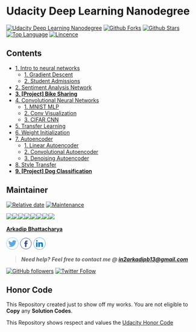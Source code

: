 # Udacity Deep Learning Nanodegree

[![Udacity Deep Learning Nanodegree](https://tugan0329.bitbucket.io/imgs/github/dlnd.svg?style=flat-square)](https://www.udacity.com/course/deep-learning-nanodegree--nd101)
[![Github Forks](https://img.shields.io/github/forks/darkmatter18/Udacity-Deep-Learning-Nanodegree?style=flat-square)](https://github.com/darkmatter18/Udacity-Deep-Learning-Nanodegree/network)
[![Github Stars](https://img.shields.io/github/stars/darkmatter18/Udacity-Deep-Learning-Nanodegree?style=flat-square)](https://github.com/darkmatter18/Udacity-Deep-Learning-Nanodegree/stargazers)
[![Top Language](https://img.shields.io/github/languages/top/darkmatter18/Udacity-Deep-Learning-Nanodegree?color=orange&style=flat-square&logo=jupyter)](https://github.com/darkmatter18/Udacity-Deep-Learning-Nanodegree)
[![Lincence](https://img.shields.io/github/license/darkmatter18/Udacity-Deep-Learning-Nanodegree?style=flat-square)](https://github.com/darkmatter18/Udacity-Deep-Learning-Nanodegree/blob/master/LICENSE)


## Contents

- [1. Intro to neural networks](./01.%20Intro%20to%20neural%20networks)
    - [1. Gradient Descent](./1.%20Intro%20to%20neural%20networks/1.%20Gradient%20Descent)
    - [2. Student Admissions](./1.%20Intro%20to%20neural%20networks/2.%20Student%20Admissions)
- [2. Sentiment Analysis Network](./02.%20Sentiment%20Analysis%20Network)
- [**3. [Project] Bike Sharing**](./03.%20[Project]%20Bike%20Sharing)
- [4. Convolutional Neural Networks](./04.%20Convolutional%20Neural%20Networks)
    - [1. MNIST MLP](./4.%20Convolutional%20Neural%20Networks/1.%20MNIST%20MLP)
    - [2. Conv Visualization](./4.%20Convolutional%20Neural%20Networks/2.%20Conv%20Visualization)
    - [3. CIFAR CNN](./4.%20Convolutional%20Neural%20Networks/3.%20CIFAR%20CNN)
- [5. Transfer Learning](./05.%20Transfer%20Learning)
- [6. Weight Initialization](./06.%20Weight%20Initialization)
- [7. Autoencoder](./07.%20Autoencoder)
    - [1. Linear Autoencoder](./7.%20Autoencoder/1.%20Linear%20Autoencoder)
    - [2. Convolutional Autoencoder](./7.%20Autoencoder/2.%20Convolutional%20Autoencoder)
    - [3. Denoising Autoencoder](./7.%20Autoencoder/3.%20Denoising%20Autoencoder)
- [8. Style Transfer](./08.%20Style%20Transfer)
- [**9. [Project] Dog Classification**](./09.%20[Project]%20Dog%20Classification)

## Maintainer

[![Relative date](https://img.shields.io/date/1588258952?color=important&label=started&logo=github)](https://github.com/darkmatter18/) [![Maintenance](https://img.shields.io/maintenance/yes/2020?color=green&logo=github)](https://github.com/darkmatter18/)

[![](https://sourcerer.io/fame/darkmatter18/darkmatter18/Udacity-Deep-Learning-Nanodegree/images/0)](https://sourcerer.io/fame/darkmatter18/darkmatter18/Udacity-Deep-Learning-Nanodegree/links/0)[![](https://sourcerer.io/fame/darkmatter18/darkmatter18/Udacity-Deep-Learning-Nanodegree/images/1)](https://sourcerer.io/fame/darkmatter18/darkmatter18/Udacity-Deep-Learning-Nanodegree/links/1)[![](https://sourcerer.io/fame/darkmatter18/darkmatter18/Udacity-Deep-Learning-Nanodegree/images/2)](https://sourcerer.io/fame/darkmatter18/darkmatter18/Udacity-Deep-Learning-Nanodegree/links/2)[![](https://sourcerer.io/fame/darkmatter18/darkmatter18/Udacity-Deep-Learning-Nanodegree/images/3)](https://sourcerer.io/fame/darkmatter18/darkmatter18/Udacity-Deep-Learning-Nanodegree/links/3)[![](https://sourcerer.io/fame/darkmatter18/darkmatter18/Udacity-Deep-Learning-Nanodegree/images/4)](https://sourcerer.io/fame/darkmatter18/darkmatter18/Udacity-Deep-Learning-Nanodegree/links/4)[![](https://sourcerer.io/fame/darkmatter18/darkmatter18/Udacity-Deep-Learning-Nanodegree/images/5)](https://sourcerer.io/fame/darkmatter18/darkmatter18/Udacity-Deep-Learning-Nanodegree/links/5)[![](https://sourcerer.io/fame/darkmatter18/darkmatter18/Udacity-Deep-Learning-Nanodegree/images/6)](https://sourcerer.io/fame/darkmatter18/darkmatter18/Udacity-Deep-Learning-Nanodegree/links/6)[![](https://sourcerer.io/fame/darkmatter18/darkmatter18/Udacity-Deep-Learning-Nanodegree/images/7)](https://sourcerer.io/fame/darkmatter18/darkmatter18/Udacity-Deep-Learning-Nanodegree/links/7)

**[Arkadip Bhattacharya](https://www.linkedin.com/in/arkadip/)**

<a href="https://twitter.com/Arkadipb21"><img src="images/twitter.png" width="32px" height="32px"></a> <a href="https://www.facebook.com/arkadipb"><img src="images/facebook.png" width="32px" height="32px"></a> <a href="https://www.linkedin.com/in/arkadip/"><img src="images/linkedin.png" width="32px" height="32px"></a>

> ***Need help?***
***Feel free to contact me @ [in2arkadipb13@gmail.com](mailto:in2arkadipb13@gmail.com?Subject=Github:Udacity-Computer-Vision-Nanodegree-Repository)***

[![GitHub followers](https://img.shields.io/github/followers/darkmatter18?color=1e88e5&label=Follow%20%40darkmatter18&logo=github&style=flat-square)](https://github.com/darkmatter18/) [![Twitter Follow](https://img.shields.io/twitter/follow/Arkadipb21?color=1e88e5&logo=twitter&style=flat-square)](https://twitter.com/Arkadipb21) 

## Honor Code

This Repository created just to show off my works. You are not eligible to **Copy** any **Solution Codes**.

This Repository shows respect and values the [Udacity Honor Code](https://www.udacity.com/legal/en-us/community-guidelines)	